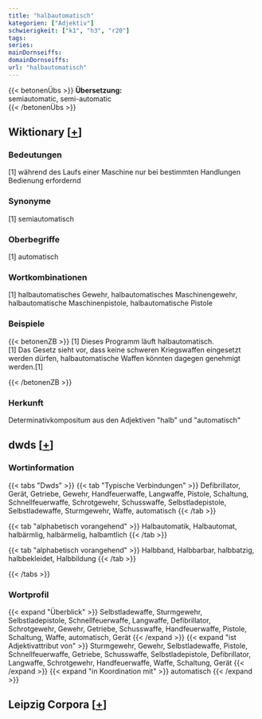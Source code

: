 ```yaml
---
title: "halbautomatisch"
kategorien: ["Adjektiv"]
schwierigkeit: ["k1", "h3", "r20"]
tags:
series:
mainDornseiffs:
domainDornseiffs:
url: "halbautomatisch"
---
```


{{< betonenÜbs >}}
**Übersetzung:**  
semiautomatic, semi-automatic  
{{< /betonenÜbs >}}

## Wiktionary [[+](https://de.wiktionary.org/wiki/halbautomatisch)]

### Bedeutungen
[1] während des Laufs einer Maschine nur bei bestimmten Handlungen Bedienung erfordernd  

### Synonyme
[1] semiautomatisch  

### Oberbegriffe
[1] automatisch  

### Wortkombinationen
[1] halbautomatisches Gewehr, halbautomatisches Maschinengewehr, halbautomatische Maschinenpistole, halbautomatische Pistole  

### Beispiele
{{< betonenZB >}}
[1] Dieses Programm läuft halbautomatisch.  
[1] Das Gesetz sieht vor, dass keine schweren Kriegswaffen eingesetzt werden dürfen, halbautomatische Waffen könnten dagegen genehmigt werden.[1]  

{{< /betonenZB >}}
### Herkunft
Determinativkompositum aus den Adjektiven "halb" und "automatisch"  



## dwds [[+](https://www.dwds.de/wb/halbautomatisch)]

### Wortinformation
{{< tabs "Dwds" >}}
{{< tab "Typische Verbindungen" >}}
Defibrillator, Gerät, Getriebe, Gewehr, Handfeuerwaffe, Langwaffe, Pistole, Schaltung, Schnellfeuerwaffe, Schrotgewehr, Schusswaffe, Selbstladepistole, Selbstladewaffe, Sturmgewehr, Waffe, automatisch
{{< /tab >}}

{{< tab "alphabetisch vorangehend" >}}
Halbautomatik, Halbautomat, halbärmlig, halbärmelig, halbamtlich
{{< /tab >}}

{{< tab "alphabetisch vorangehend" >}}
Halbband, Halbbarbar, halbbatzig, halbbekleidet, Halbbildung
{{< /tab >}}

{{< /tabs >}}

### Wortprofil
{{< expand "Überblick" >}} Selbstladewaffe, Sturmgewehr, Selbstladepistole, Schnellfeuerwaffe, Langwaffe, Defibrillator, Schrotgewehr, Gewehr, Getriebe, Schusswaffe, Handfeuerwaffe, Pistole, Schaltung, Waffe, automatisch, Gerät {{< /expand >}}
{{< expand "ist Adjektivattribut von" >}} Sturmgewehr, Gewehr, Selbstladewaffe, Pistole, Schnellfeuerwaffe, Getriebe, Schusswaffe, Selbstladepistole, Defibrillator, Langwaffe, Schrotgewehr, Handfeuerwaffe, Waffe, Schaltung, Gerät {{< /expand >}}
{{< expand "in Koordination mit" >}} automatisch {{< /expand >}}

## Leipzig Corpora [[+](https://corpora.uni-leipzig.de/en/res?word=halbautomatisch&corpusId=deu_newscrawl-public_2018)]

